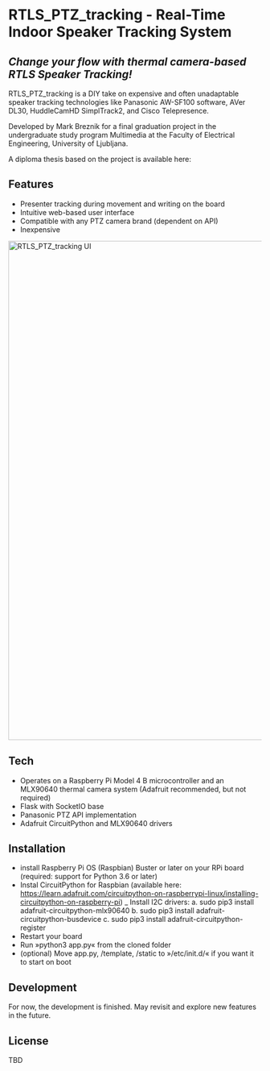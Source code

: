 # RTLS_PTZ_tracking - Real-Time Indoor Speaker Tracking System

## _Change your flow with thermal camera-based RTLS Speaker Tracking!_

RTLS_PTZ_tracking is a DIY take on expensive and often unadaptable speaker tracking technologies like Panasonic AW-SF100 software, AVer DL30, HuddleCamHD SimplTrack2, and Cisco Telepresence. 

Developed by Mark Breznik for a final graduation project in the undergraduate study program Multimedia at the Faculty of Electrical Engineering, University of Ljubljana.

A diploma thesis based on the project is available here: 

## Features

- Presenter tracking during movement and writing on the board
- Intuitive web-based user interface
- Compatible with any PTZ camera brand (dependent on API)
- Inexpensive 
<img width="991" alt="RTLS_PTZ_tracking UI" src="https://user-images.githubusercontent.com/72226231/131320463-b5e1c7f9-6d3d-4ea7-a6d5-093cbbd97f8c.png">



## Tech

- Operates on a Raspberry Pi Model 4 B microcontroller and an MLX90640 thermal camera system (Adafruit recommended, but not required)
- Flask with SocketIO base
- Panasonic PTZ API implementation
- Adafruit CircuitPython and MLX90640 drivers


## Installation

- install Raspberry Pi OS (Raspbian) Buster or later on your RPi board (required: support for Python 3.6 or later)
- Instal CircuitPython for Raspbian (available here: https://learn.adafruit.com/circuitpython-on-raspberrypi-linux/installing-circuitpython-on-raspberry-pi)
_ Install I2C drivers:
a.	sudo pip3 install adafruit-circuitpython-mlx90640
b.	sudo pip3 install adafruit-circuitpython-busdevice
c.	sudo pip3 install adafruit-circuitpython-register
- Restart your board
- Run »python3 app.py« from the cloned folder
- (optional) Move app.py, /template, /static to »/etc/init.d/« if you want it to start on boot



## Development

For now, the development is finished. May revisit and explore new features in the future.

## License
TBD
